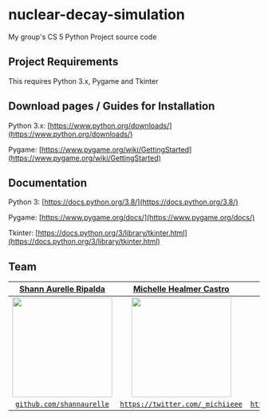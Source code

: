 # nuclear-decay-simulation
My group's CS 5 Python Project source code




## Project Requirements 
This requires Python 3.x, Pygame and Tkinter




## Download pages / Guides for Installation


Python 3.x: [https://www.python.org/downloads/](https://www.python.org/downloads/)

Pygame: [https://www.pygame.org/wiki/GettingStarted](https://www.pygame.org/wiki/GettingStarted)




## Documentation


Python 3: [https://docs.python.org/3.8/](https://docs.python.org/3.8/)

Pygame: [https://www.pygame.org/docs/](https://www.pygame.org/docs/)

Tkinter: [https://docs.python.org/3/library/tkinter.html](https://docs.python.org/3/library/tkinter.html)




## Team


| <a href="https://github.com/shannaurelle" target="_blank">**Shann Aurelle Ripalda**</a> | <a href="https://twitter.com/_michiieee" target="_blank">**Michelle Healmer Castro**</a> | <a href="https://www.facebook.com/infiltrative/" target="_blank">**Natalie Shayne Macababbad**</a> |
| :---: | :---: | :---: | 
| [<img src="https://unavatar.now.sh/twitter/ShannAurelle" width="200" height="200">](https://github.com/shannaurelle)| [ <img src="https://unavatar.now.sh/twitter/_michiieee" width="200" height="200">](https://twitter.com/_michiieee) | [ <img src="https://unavatar.now.sh/facebook/infiltrative" width="200" height="200">](https://www.facebook.com/infiltrative/) | 
| <a href="https://github.com/shannaurelle" target="_blank">`github.com/shannaurelle`</a> | <a href="twitter.com/_michiieee" target="_blank">`https://twitter.com/_michiieee`</a> | <a href="https://www.facebook.com/infiltrative/" target="_blank">`https://www.facebook.com/infiltrative/`</a> |



